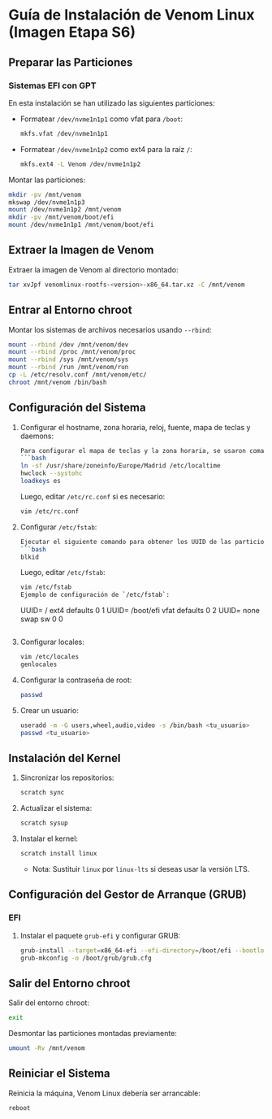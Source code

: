 # Guía de Instalación de Venom Linux (Imagen Etapa S6)

## Preparar las Particiones

### Sistemas EFI con GPT
En esta instalación se han utilizado las siguientes particiones:
- Formatear `/dev/nvme1n1p1` como vfat para `/boot`:
    ```bash
    mkfs.vfat /dev/nvme1n1p1
    ```
- Formatear `/dev/nvme1n1p2` como ext4 para la raíz `/`:
    ```bash
    mkfs.ext4 -L Venom /dev/nvme1n1p2
    ```

Montar las particiones:
```bash
mkdir -pv /mnt/venom
mkswap /dev/nvme1n1p3
mount /dev/nvme1n1p2 /mnt/venom
mkdir -pv /mnt/venom/boot/efi
mount /dev/nvme1n1p1 /mnt/venom/boot/efi
```

## Extraer la Imagen de Venom

Extraer la imagen de Venom al directorio montado:
```bash
tar xvJpf venomlinux-rootfs-<version>-x86_64.tar.xz -C /mnt/venom
```

## Entrar al Entorno chroot

Montar los sistemas de archivos necesarios usando `--rbind`:
```bash
mount --rbind /dev /mnt/venom/dev
mount --rbind /proc /mnt/venom/proc
mount --rbind /sys /mnt/venom/sys
mount --rbind /run /mnt/venom/run
cp -L /etc/resolv.conf /mnt/venom/etc/
chroot /mnt/venom /bin/bash
```

## Configuración del Sistema

1. Configurar el hostname, zona horaria, reloj, fuente, mapa de teclas y daemons:
    ```bash
    Para configurar el mapa de teclas y la zona horaria, se usaron comandos específicos:
    ```bash
    ln -sf /usr/share/zoneinfo/Europe/Madrid /etc/localtime
    hwclock --systohc
    loadkeys es
    ```
    Luego, editar `/etc/rc.conf` si es necesario:
    ```bash
    vim /etc/rc.conf
2. Configurar `/etc/fstab`:
    ```bash
    Ejecutar el siguiente comando para obtener los UUID de las particiones:
    ```bash
    blkid
    ```
    Luego, editar `/etc/fstab`:
    ```bash
    vim /etc/fstab
    Ejemplo de configuración de `/etc/fstab`:
    ```
    UUID=<UUID-de-nvme1n1p2>   /            ext4    defaults        0 1
UUID=<UUID-de-nvme1n1p1>   /boot/efi    vfat    defaults        0 2
UUID=<UUID-de-nvme1n1p3>   none         swap    sw              0 0
    ```
3. Configurar locales:
    ```bash
    vim /etc/locales
    genlocales
    ```
4. Configurar la contraseña de root:
    ```bash
    passwd
    ```
5. Crear un usuario:
    ```bash
    useradd -m -G users,wheel,audio,video -s /bin/bash <tu_usuario>
    passwd <tu_usuario>
    ```

## Instalación del Kernel

1. Sincronizar los repositorios:
    ```bash
    scratch sync
    ```
2. Actualizar el sistema:
    ```bash
    scratch sysup
    ```
3. Instalar el kernel:
    ```bash
    scratch install linux
    ```
   - Nota: Sustituir `linux` por `linux-lts` si deseas usar la versión LTS.

## Configuración del Gestor de Arranque (GRUB)

### EFI
1. Instalar el paquete `grub-efi` y configurar GRUB:
    ```bash
    grub-install --target=x86_64-efi --efi-directory=/boot/efi --bootloader-id="venomlinux"
    grub-mkconfig -o /boot/grub/grub.cfg
    ```

## Salir del Entorno chroot

Salir del entorno chroot:
```bash
exit
```

Desmontar las particiones montadas previamente:
```bash
umount -Rv /mnt/venom
```

## Reiniciar el Sistema

Reinicia la máquina, Venom Linux debería ser arrancable:
```bash
reboot
```

